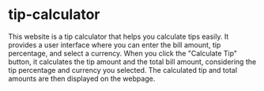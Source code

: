 # tip-calculator

This website is a tip calculator that helps you calculate tips easily. It provides a user interface where you can enter the bill amount, tip percentage, and select a currency. When you click the "Calculate Tip" button, it calculates the tip amount and the total bill amount, considering the tip percentage and currency you selected. The calculated tip and total amounts are then displayed on the webpage.
